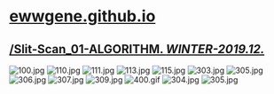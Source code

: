 
# [ewwgene.github.io](https://ewwgene.github.io/)
## [/Slit-Scan_01-ALGORITHM. _WINTER-2019.12._](https://ewwgene.github.io/Slit-Scan_01-ALGORITHM)
<a id="100"></a> ![100.jpg](https://ewwgene.github.io/Slit-Scan_01-ALGORITHM/100.jpg)
<a id="110"></a> ![110.jpg](https://ewwgene.github.io/Slit-Scan_01-ALGORITHM/110.jpg)
<a id="111"></a> ![111.jpg](https://ewwgene.github.io/Slit-Scan_01-ALGORITHM/111.jpg)
<a id="113"></a> ![113.jpg](https://ewwgene.github.io/Slit-Scan_01-ALGORITHM/113.jpg)
<a id="115"></a> ![115.jpg](https://ewwgene.github.io/Slit-Scan_01-ALGORITHM/115.jpg)
<a id="303m"></a> ![303.jpg](https://ewwgene.github.io/Slit-Scan_01-ALGORITHM/Making/303.jpg)
<a id="305m"></a> ![305.jpg](https://ewwgene.github.io/Slit-Scan_01-ALGORITHM/Making/305.jpg)
<a id="306m"></a> ![306.jpg](https://ewwgene.github.io/Slit-Scan_01-ALGORITHM/Making/306.jpg)
<a id="307m"></a> ![307.jpg](https://ewwgene.github.io/Slit-Scan_01-ALGORITHM/Making/307.jpg)
<a id="309m"></a> ![309.jpg](https://ewwgene.github.io/Slit-Scan_01-ALGORITHM/Making/309.jpg)
<a id="400m"></a> ![400.gif](https://ewwgene.github.io/Slit-Scan_01-ALGORITHM/Making/400.gif)
<a id="304"></a> ![304.jpg](https://ewwgene.github.io/Slit-Scan_01-ALGORITHM/304.jpg)
<a id="305"></a> ![305.jpg](https://ewwgene.github.io/Slit-Scan_01-ALGORITHM/305.jpg)


